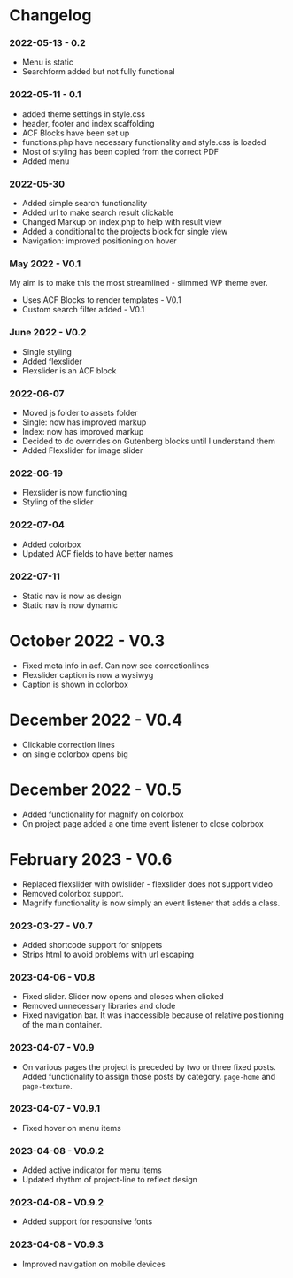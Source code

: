 # Changelog


### 2022-05-13 - 0.2
- Menu is static
- Searchform added but not fully functional

### 2022-05-11 - 0.1
- added theme settings in style.css
- header, footer and index scaffolding
- ACF Blocks have been set up
- functions.php have necessary functionality and style.css is loaded
- Most of styling has been copied from the correct PDF
- Added menu

### 2022-05-30
- Added simple search functionality
- Added url to make search result clickable
- Changed Markup on index.php to help with result view
- Added a conditional to the projects block for single view
- Navigation: improved positioning on hover

### May 2022 - V0.1
My aim is to make this the most streamlined - slimmed WP theme ever.

- Uses ACF Blocks to render templates - V0.1
- Custom search filter added - V0.1

### June 2022 - V0.2
- Single styling
- Added flexslider
- Flexslider is an ACF block

### 2022-06-07
- Moved js folder to assets folder
- Single: now has improved markup
- Index: now has improved markup
- Decided to do overrides on Gutenberg blocks until I understand them
- Added Flexslider for image slider

### 2022-06-19
- Flexslider is now functioning
- Styling of the slider

### 2022-07-04
- Added colorbox
- Updated ACF fields to have better names

### 2022-07-11
- Static nav is now as design
- Static nav is now dynamic

# October 2022 - V0.3
- Fixed meta info in acf. Can now see correctionlines
- Flexslider caption is now a wysiwyg
- Caption is shown in colorbox

# December 2022 - V0.4
- Clickable correction lines
- on single colorbox opens big

# December 2022 - V0.5
- Added functionality for magnify on colorbox
- On project page added a one time event listener to close colorbox

# February 2023 - V0.6
- Replaced flexslider with owlslider - flexslider does not support video
- Removed colorbox support.
- Magnify functionality is now simply an event listener that adds a class.

### 2023-03-27 - V0.7
- Added shortcode support for snippets
- Strips html to avoid problems with url escaping

### 2023-04-06 - V0.8
- Fixed slider. Slider now opens and closes when clicked
- Removed unnecessary libraries and clode
- Fixed navigation bar. It was inaccessible because of relative positioning of the main container.

### 2023-04-07 - V0.9
- On various pages the project is preceded by two or three fixed posts. Added functionality to assign
those posts by category. `page-home` and `page-texture`.

### 2023-04-07 - V0.9.1
- Fixed hover on menu items

### 2023-04-08 - V0.9.2
- Added active indicator for menu items
- Updated rhythm of project-line to reflect design

### 2023-04-08 - V0.9.2
- Added support for responsive fonts

### 2023-04-08 - V0.9.3
- Improved navigation on mobile devices